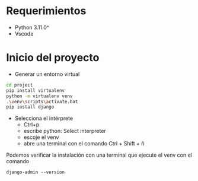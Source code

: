 # Requerimientos
- Python 3.11.0^
- Vscode

# Inicio del proyecto
- Generar un entorno virtual
```bash
cd project
pip install virtualenv
python -m virtualenv venv
.\venv\scripts\activate.bat
pip install django
```

- Selecciona el intérprete
    - Ctrl+p
    - escribe python: Select interpreter
    - escoje el venv
    - abre una terminal con el comando Ctrl + Shift + ñ

Podemos verificar la instalación con una terminal que ejecute el venv con el comando 

    django-admin --version